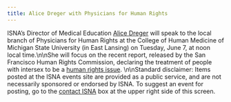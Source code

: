 ```yaml
---
title: Alice Dreger with Physicians for Human Rights
---
```


<span class="caps">ISNA</span>&#8217;s Director of Medical Education [Alice Dreger][1] will speak to the local branch of Physicians for Human Rights at the College of Human Medicine of Michigan State University (in East Lansing) on Tuesday, June 7, at noon local time.\n\nShe will focus on the recent report, released by the San Francisco Human Rights Commission, declaring the treatment of people with intersex to be a [human rights issue][2]. \n\nStandard disclaimer: Items posted at the <span class="caps">ISNA</span> events site are provided as a public service, and are not necessarily sponsored or endorsed by <span class="caps">ISNA</span>. To suggest an event for posting, go to the [contact <span class="caps">ISNA</span>][3] box at the upper right side of this screen.

 [1]: /about/dreger
 [2]: /node/841
 [3]: /about/contact